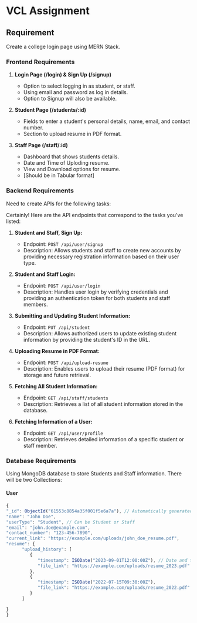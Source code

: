 # VCL Assignment

## Requirement

Create a college login page using MERN Stack.

### Frontend Requirements

1. **Login Page (/login) & Sign Up (/signup)**

   - Option to select logging in as student, or staff.
   - Using email and password as log in details.
   - Option to Signup will also be available.

2. **Student Page (/students/:id)**

   - Fields to enter a student's personal details, name, email, and contact number.
   - Section to upload resume in PDF format.

3. **Staff Page (/staff/:id)**
   - Dashboard that shows students details.
   - Date and Time of Uploding resume.
   - View and Download options for resume.
   - [Should be in Tabular format]

### Backend Requirements

Need to create APIs for the following tasks:

Certainly! Here are the API endpoints that correspond to the tasks you've listed:

1. **Student and Staff, Sign Up:**

   - Endpoint: `POST /api/user/signup`
   - Description: Allows students and staff to create new accounts by providing necessary registration information based on their user type.

2. **Student and Staff Login:**

   - Endpoint: `POST /api/user/login`
   - Description: Handles user login by verifying credentials and providing an authentication token for both students and staff members.

3. **Submitting and Updating Student Information:**

   - Endpoint: `PUT /api/student`
   - Description: Allows authorized users to update existing student information by providing the student's ID in the URL.

4. **Uploading Resume in PDF Format:**

   - Endpoint: `POST /api/upload-resume`
   - Description: Enables users to upload their resume (PDF format) for storage and future retrieval.

5. **Fetching All Student Information:**

   - Endpoint: `GET /api/staff/students`
   - Description: Retrieves a list of all student information stored in the database.

6. **Fetching Information of a User:**
   - Endpoint: `GET /api/user/profile`
   - Description: Retrieves detailed information of a specific student or staff member.

### Database Requirements

Using MongoDB database to store Students and Staff information.
There will be two Collections:

#### User

```javascript
{
"_id": ObjectId("61553c8854a35f001f5e6a7a"), // Automatically generated unique identifier
"name": "John Doe",
"userType": "Student", // Can be Student or Staff
"email": "john.doe@example.com",
"contact_number": "123-456-7890",
"current_link": "https://example.com/uploads/john_doe_resume.pdf",
"resume": {
      "upload_history": [
         {
            "timestamp": ISODate("2023-09-01T12:00:00Z"), // Date and time of upload
            "file_link": "https://example.com/uploads/resume_2023.pdf" // URL to the uploaded resume file
         },
         {
            "timestamp": ISODate("2022-07-15T09:30:00Z"),
            "file_link": "https://example.com/uploads/resume_2022.pdf"
         }
      ]

}
}
```
